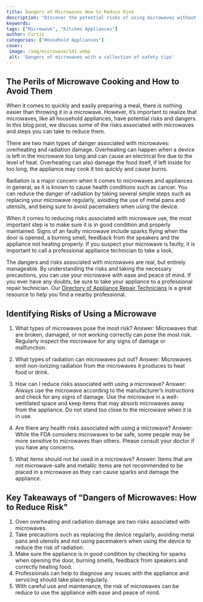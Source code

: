 ```yaml
---
title: Dangers of Microwaves How to Reduce Risk
description: "Discover the potential risks of using microwaves without preventive steps and learn how to protect yourself with easy solutions Learn more in this informative blog post"
keywords: 
tags: ["Microwave", "Kitchen Appliances"]
author: Curtis
categories: ["Household Appliances"]
cover: 
 image: /img/microwave/141.webp
 alt: 'Dangers of microwaves with a collection of safety tips'
---
```

## The Perils of Microwave Cooking and How to Avoid Them 

When it comes to quickly and easily preparing a meal, there is nothing easier than throwing it in a microwave. However, it’s important to realize that microwaves, like all household appliances, have potential risks and dangers. In this blog post, we discuss some of the risks associated with microwaves and steps you can take to reduce them.

There are two main types of danger associated with microwaves: overheating and radiation damage. Overheating can happen when a device is left in the microwave too long and can cause an electrical fire due to the level of heat. Overheating can also damage the food itself, if left inside for too long, the appliance may cook it too quickly and cause burns. 

Radiation is a major concern when it comes to microwaves and appliances in general, as it is known to cause health conditions such as cancer. You can reduce the danger of radiation by taking several simple steps such as replacing your microwave regularly, avoiding the use of metal pans and utensils, and being sure to avoid pacemakers when using the device. 

When it comes to reducing risks associated with microwave use, the most important step is to make sure it is in good condition and properly maintained. Signs of an faulty microwave include sparks flying when the door is opened, a burning smell, feedback from the speakers and the appliance not heating properly. If you suspect your microwave is faulty, it is important to call a professional appliance technician to take a look.

The dangers and risks associated with microwaves are real, but entirely manageable. By understanding the risks and taking the necessary precautions, you can use your microwave with ease and peace of mind. If you ever have any doubts, be sure to take your appliance to a professional repair technician. Our [Directory of Appliance Repair Technicians](./pages/appliance-repair-technicians) is a great resource to help you find a nearby professional.

## Identifying Risks of Using a Microwave

1. What types of microwaves pose the most risk?
Answer: Microwaves that are broken, damaged, or not working correctly can pose the most risk. Regularly inspect the microwave for any signs of damage or malfunction. 

2. What types of radiation can microwaves put out?
Answer: Microwaves emit non-ionizing radiation from the microwaves it produces to heat food or drink. 

3. How can I reduce risks associated with using a microwave?
Answer: Always use the microwave according to the manufacturer’s instructions and check for any signs of damage. Use the microwave in a well-ventilated space and keep items that may absorb microwaves away from the appliance. Do not stand too close to the microwave when it is in use. 

4. Are there any health risks associated with using a microwave?
Answer: While the FDA considers microwaves to be safe, some people may be more sensitive to microwaves than others. Please consult your doctor if you have any concerns. 

5. What items should not be used in a microwave?
Answer: Items that are not microwave-safe and metallic items are not recommended to be placed in a microwave as they can cause sparks and damage the appliance.

## Key Takeaways of "Dangers of Microwaves: How to Reduce Risk" 
1. Oven overheating and radiation damage are two risks associated with microwaves. 
2. Take precautions such as replacing the device regularly, avoiding metal pans and utensils and not using pacemakers when using the device to reduce the risk of radiation. 
3. Make sure the appliance is in good condition by checking for sparks when opening the door, burning smells, feedback from speakers and correctly heating food. 
4. Professionals can help to diagnose any issues with the appliance and servicing should take place regularly. 
5. With careful use and maintenance, the risk of microwaves can be reduce to use the appliance with ease and peace of mind.
